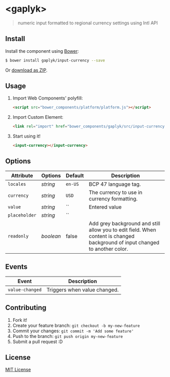 # &lt;gaplyk&gt;

> numeric input formatted to regional currency settings using Intl API

## Install

Install the component using [Bower](http://bower.io/):

```sh
$ bower install gaplyk/input-currency --save
```

Or [download as ZIP](https://github.com/gaplyk/input-currency/archive/master.zip).

## Usage

1. Import Web Components' polyfill:

    ```html
    <script src="bower_components/platform/platform.js"></script>
    ```

2. Import Custom Element:

    ```html
    <link rel="import" href="bower_components/gaplyk/src/input-currency.html">
    ```

3. Start using it!

    ```html
    <input-currency></input-currency>
    ```

## Options

Attribute     | Options     | Default      | Description
---           | ---         | ---          | ---
`locales`     | *string*    | `en-US`      | BCP 47 language tag. 
`currency`    | *string*    | `USD`        | The currency to use in currency formatting.
`value`       | *string*    | ``           | Entered value
`placeholder` | *string*    | ``           |
`readonly`    | *boolean*   | false        | Add grey background and still allow you to edit field. When content is changed background of input changed to another color.

## Events

Event           | Description
---             | ---
`value-changed` | Triggers when value changed.

## Contributing

1. Fork it!
2. Create your feature branch: `git checkout -b my-new-feature`
3. Commit your changes: `git commit -m 'Add some feature'`
4. Push to the branch: `git push origin my-new-feature`
5. Submit a pull request :D

## License

[MIT License](http://opensource.org/licenses/MIT)
